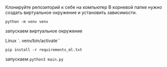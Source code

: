 Клонируйте репозиторий к себе на компьютер В корневой папке нужно создать виртуальное окружение и установить зависимости.

`python -m venv venv`

запускаем виртуальное окружение 

Linux
`. venv/bin/activate``


`pip install -r requirements_ml.txt`

запускаем 
`python3 main.py`